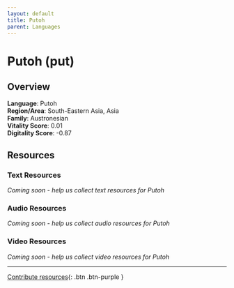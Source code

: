 ```yaml
---
layout: default
title: Putoh
parent: Languages
---
```


# Putoh (put)

## Overview

**Language**: Putoh  
**Region/Area**: South-Eastern Asia, Asia  
**Family**: Austronesian  
**Vitality Score**: 0.01  
**Digitality Score**: -0.87  

## Resources

### Text Resources
*Coming soon - help us collect text resources for Putoh*

### Audio Resources
*Coming soon - help us collect audio resources for Putoh*

### Video Resources
*Coming soon - help us collect video resources for Putoh*

---

[Contribute resources](https://fairtrain.github.io/){: .btn .btn-purple }
